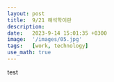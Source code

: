 ```yaml
---
layout: post
title:  9/21 해석학이란
description:
date:   2023-9-14 15:01:35 +0300
image:  '/images/05.jpg'
tags:   [work, technology]
use_math: true
---
```


test